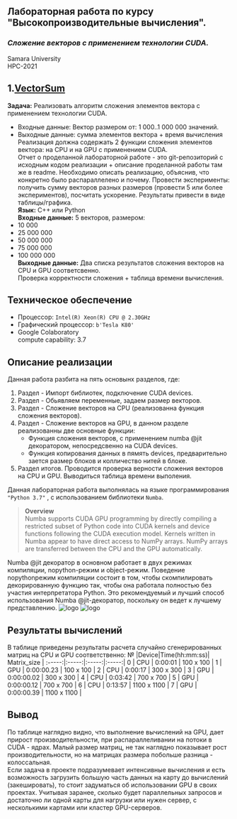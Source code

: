 ## Лабораторная работа по курсу "Высокопроизводительные вычисления".<br/>
### *Сложение векторов с применением технологии CUDA.* <br/>
Samara University <br/>
HPC-2021

## 1.[VectorSum](https://github.com/Dark-MonkGI/Laboratory-work/blob/8da7243a5a189b13cc9937f302980dcf433fccf5/1.%20VectorSum/HPC_Vector_GPU_ILia.ipynb)

**Задача:** Реализовать алгоритм сложения элементов вектора с применением технологии CUDA. <br/>
- Входные данные: Вектор размером от: 1 000..1 000 000 значений. <br/>
- Выходные данные: сумма элементов вектора + время вычисления <br/>
Реализация должна содержать 2 функции сложения элементов вектора: на CPU и на GPU с применением CUDA. <br/>
Отчет о проделанной лабораторной работе - это git-репозиторий с исходным кодом
реализации + описание проделанной работы там же в readme.
Необходимо описать реализацию, объяснив, что конкретно было распараллелено и
почему.
Провести эксперименты: получить сумму векторов разных размеров (провести 5 или
более экспериментов), посчитать ускорение. Результаты привести в виде
таблицы/графика. <br/>
**Язык:**  C++ или Python <br/> 
**Входные данные:** 5 векторов, размером: <br/>
- 10 000
- 25 000 000
- 50 000 000
- 75 000 000
- 100 000 000 <br/> 
**Выходные данные:**  Два списка результатов сложения векторов на CPU и GPU соответсвенно. <br/> 
Проверка корректности сложения + таблица времени вычисления. <br/> 

##  **Техническое обеспечение** 
-  Процессор: `Intel(R) Xeon(R) CPU @ 2.30GHz`
-  Графический процессор: `b'Tesla K80'` 
-  Google Colaboratory <br/>
   compute capability: 3.7 
##  **Описание реализации** 

Данная работа разбита на пять основынх разделов, где:
1. Раздел - Импорт библиотек, подключение CUDA devices.
2. Раздел - Обьявляем переменные, задаем размер векторов.
3. Раздел - Сложение векторов на CPU (реализованна функция сложения векторов).
4. Раздел - Сложение векторов на GPU, в данном разделе реализованны две основные функции:
   - Функция сложения векторов, с применением numba @jit декоратором, непосредсвенно на CUDA devices.
   - Функция копирования данных в пямять devices, предварительно зается размер блоков и колличество нитей в блоке.
5. Раздел итогов. Проводится проверка верности сложения векторов на CPU и GPU. Выводиться таблица времени выполения. <br/> 

Данная лабораторная работа выполнялась на языке программирования `"Python 3.7"` , с использованием библиотеки `Numba`.<br/>

> **Overview** <br/>
> Numba supports CUDA GPU programming by directly compiling a restricted subset of Python code into CUDA kernels and device functions following the CUDA execution model. Kernels
> written in Numba appear to have direct access to NumPy arrays. NumPy arrays are transferred between the CPU and the GPU automatically.


Numba @jit декоратор в основном работает в двух режимах компиляции, nopython-режим и object-режим. Поведение nopythonрежим компиляции состоит в том, чтобы скомпилировать декорированную функцию так, чтобы она работала полностью без участия интерпретатора Python. Это рекомендуемый и лучший способ использования Numba @jit-декоратор, поскольку он ведет к лучшему представлению.
![logo](https://images.slideplayer.com/15/4844147/slides/slide_4.jpg)
![logo](https://i2.wp.com/thg.ru/graphic/nvidia_cuda/images/005_resize.png)
##  **Результаты вычислений** 
В таблице приведены результаты расчета случайно сгенерированных матриц на CPU и GPU соответственно: 
 	 № |Device|Time(hh:mm:ss)| Matrix_size | 
:-----:|:-----:|:-----:|:-----:|
0 | CPU | 0:00:01 | 100 x 100 |
1 | GPU | 0:00:00.23 | 100 x 100 |
2 | CPU | 0:00:17 | 300 x 300 | 
3 | GPU | 0:00:00.02 | 300 x 300 |
4 | CPU | 0:03:42 | 700 x 700 |
5 | GPU | 0:00:00.12 | 700 x 700 |
6 | CPU | 0:13:57 | 1100 x 1100 |
7 | GPU | 0:00:00.39 | 1100 x 1100 |
<br/> 

 ##  **Вывод** 
  По таблице наглядно видно, что выполнение вычислений на GPU, дает прирост производительности, при распараллеливании на потоки в CUDA - ядрах. Малый размер матриц, не так наглядно показывает рост производительности, но на матрицах размера побольше разница - колоссальная. <br/> 
  Если задача в проекте подразумевает интенсивные вычисления и есть возможность загрузить большую часть данных на карту до вычислений (закешировать), то стоит задуматься об использовании GPU в своих проектах. Учитывая заранее, сколько будет параллельных запросов и достаточно ли одной карты для нагрузки или нужен сервер, с несколькими картами или кластер GPU-серверов.

